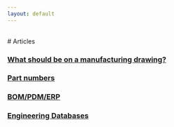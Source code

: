 ```yaml
---
layout: default
---
```


<br> 
# Articles

### <a href="https://hvleifsson.github.io/articles/what_on_drawing">What should be on a manufacturing drawing?</a>

### <a href="https://hvleifsson.github.io/articles/part_numbers">Part numbers</a> 


### <a href="https://hvleifsson.github.io/articles/bom_pdm_erp">BOM/PDM/ERP</a>

### <a href="https://hvleifsson.github.io/articles/eng_db">Engineering Databases</a>

















<br> 
 
<br> 
 
<br> 
 
<br> 
 
<br> 
 
<br> 
 
<br> 
 
<br> 
 
<br> 
